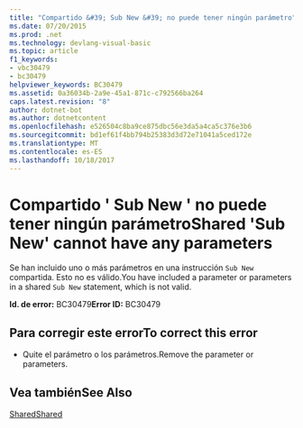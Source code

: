 ```yaml
---
title: "Compartido &#39; Sub New &#39; no puede tener ningún parámetro"
ms.date: 07/20/2015
ms.prod: .net
ms.technology: devlang-visual-basic
ms.topic: article
f1_keywords:
- vbc30479
- bc30479
helpviewer_keywords: BC30479
ms.assetid: 0a36034b-2a9e-45a1-871c-c792566ba264
caps.latest.revision: "8"
author: dotnet-bot
ms.author: dotnetcontent
ms.openlocfilehash: e526504c8ba9ce875dbc56e3da5a4ca5c376e3b6
ms.sourcegitcommit: bd1ef61f4bb794b25383d3d72e71041a5ced172e
ms.translationtype: MT
ms.contentlocale: es-ES
ms.lasthandoff: 10/18/2017
---
```

# <a name="shared-39sub-new39-cannot-have-any-parameters"></a><span data-ttu-id="c8301-102">Compartido &#39; Sub New &#39; no puede tener ningún parámetro</span><span class="sxs-lookup"><span data-stu-id="c8301-102">Shared &#39;Sub New&#39; cannot have any parameters</span></span>
<span data-ttu-id="c8301-103">Se han incluido uno o más parámetros en una instrucción `Sub New` compartida. Esto no es válido.</span><span class="sxs-lookup"><span data-stu-id="c8301-103">You have included a parameter or parameters in a shared `Sub New` statement, which is not valid.</span></span>  
  
 <span data-ttu-id="c8301-104">**Id. de error:** BC30479</span><span class="sxs-lookup"><span data-stu-id="c8301-104">**Error ID:** BC30479</span></span>  
  
## <a name="to-correct-this-error"></a><span data-ttu-id="c8301-105">Para corregir este error</span><span class="sxs-lookup"><span data-stu-id="c8301-105">To correct this error</span></span>  
  
-   <span data-ttu-id="c8301-106">Quite el parámetro o los parámetros.</span><span class="sxs-lookup"><span data-stu-id="c8301-106">Remove the parameter or parameters.</span></span>  
  
## <a name="see-also"></a><span data-ttu-id="c8301-107">Vea también</span><span class="sxs-lookup"><span data-stu-id="c8301-107">See Also</span></span>  
 [<span data-ttu-id="c8301-108">Shared</span><span class="sxs-lookup"><span data-stu-id="c8301-108">Shared</span></span>](../../visual-basic/language-reference/modifiers/shared.md)
